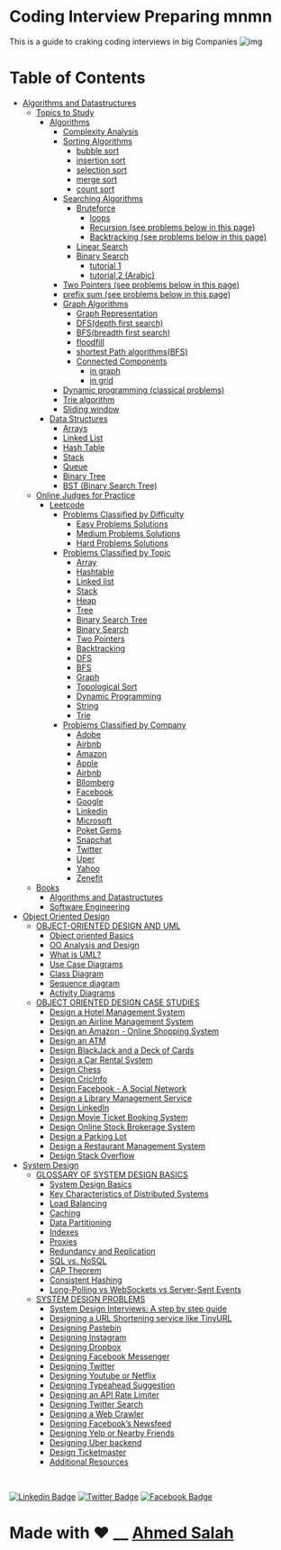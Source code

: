 # Coding Interview Preparing mnmn
This is a guide to craking coding interviews in big Companies
![img](img.jpg)

Table of Contents
=================
   * [Algorithms and Datastructures]()
      * [Topics to Study](https://github.com/EngAhmedSalah/Coding-Interview-Preparing/tree/master/Topics%20to%20Study)
         * [Algorithms]()
            * [Complexity Analysis]()
            * [Sorting Algorithms]()
		         * [bubble sort](https://www.hackerearth.com/practice/algorithms/sorting/bubble-sort/tutorial/)
		         * [insertion sort](https://www.hackerearth.com/practice/algorithms/sorting/insertion-sort/tutorial/)
		         * [selection sort](https://www.hackerearth.com/practice/algorithms/sorting/selection-sort/practice-problems/)
		         * [merge sort](https://www.hackerearth.com/practice/algorithms/sorting/merge-sort/tutorial/)
		         * [count sort](https://www.hackerearth.com/practice/algorithms/sorting/counting-sort/tutorial/)
	         * [Searching Algorithms]()
		         * [Bruteforce]()
                     * [loops](https://www.geeksforgeeks.org/brute-force-approach-and-its-pros-and-cons/)
                     * [Recursion (see problems below in this page)](https://www.geeksforgeeks.org/recursion/)
                     * [Backtracking (see problems below in this page)](https://www.geeksforgeeks.org/backtracking-introduction/)
               * [Linear Search](https://www.hackerearth.com/practice/algorithms/searching/linear-search/tutorial/)
               * [Binary Search]()
                  * [tutorial 1](https://www.hackerearth.com/practice/algorithms/searching/binary-search/tutorial/)
                  * [tutorial 2 (Arabic)](https://www.youtube.com/watch?v=CrudfbS__Ao)
	         * [Two Pointers (see problems below in this page)](https://www.geeksforgeeks.org/two-pointers-technique/)
	         * [prefix sum (see problems below in this page)](https://www.geeksforgeeks.org/prefix-sum-array-implementation-applications-competitive-programming/)
            * [Graph Algorithms]()
               * [Graph Representation](https://www.hackerearth.com/practice/algorithms/graphs/graph-representation/tutorial/)
               * [DFS(depth first search)](https://www.hackerearth.com/practice/algorithms/graphs/depth-first-search/tutorial/)
               * [BFS(breadth first search)](https://www.hackerearth.com/practice/algorithms/graphs/breadth-first-search/practice-problems/)
               * [floodfill](https://www.hackerearth.com/practice/algorithms/graphs/flood-fill-algorithm/tutorial/)
               * [shortest Path algorithms(BFS)](https://www.geeksforgeeks.org/shortest-path-unweighted-graph/)
               * [Connected Components]()
                  * [in graph](https://www.geeksforgeeks.org/connected-components-in-an-undirected-graph/)
                  * [in grid](https://algorithms.tutorialhorizon.com/find-the-number-of-distinct-islands-or-connected-components/)
	         * [Dynamic programming (classical problems)]()
            * [Trie algorithm]()
	         * [Sliding window]()
         * [Data Structures]()
            * [Arrays]()
            * [Linked List](https://github.com/EngAhmedSalah/Coding-Interview-Preparing/tree/master/Topics%20to%20Study/Linked%20List)
            * [Hash Table]()
            * [Stack]()
            * [Queue]()
            * [Binary Tree]()
            * [BST (Binary Search Tree)]()
      * [Online Judges for Practice]()
         * [Leetcode](https://github.com/EngAhmedSalah/Coding-Interview-Preparing/tree/master/Leetcode)
            * [Problems Classified by Difficulty](https://github.com/EngAhmedSalah/Coding-Interview-Preparing/tree/master/Leetcode/Problems%20Classified%20By%20Difficulty)
               * [Easy Problems Solutions](#other-emails)
               * [Medium Problems Solutions](#configuring-other-emails)
               * [Hard Problems Solutions](#configuring-other-emails)
            * [Problems Classified by Topic](#other-emails)
               * [Array](#other-emails)
               * [Hashtable](https://github.com/EngAhmedSalah/Coding-Interview-Preparing/tree/master/Leetcode/Problems%20Classified%20By%20Topics/Hashtable)
               * [Linked list](#configuring-other-emails)
               * [Stack](#configuring-other-emails)
               * [Heap](#configuring-other-emails)
               * [Tree](#configuring-other-emails)
               * [Binary Search Tree](#configuring-other-emails)
               * [Binary Search](#configuring-other-emails)
               * [Two Pointers](#configuring-other-emails)
               * [Backtracking](#configuring-other-emails)
               * [DFS](#configuring-other-emails)
               * [BFS](#configuring-other-emails)
               * [Graph](#configuring-other-emails)
               * [Topological Sort](#configuring-other-emails)
               * [Dynamic Programming](#configuring-other-emails)
               * [String](#configuring-other-emails)
               * [Trie](#configuring-other-emails)
            * [Problems Classified by Company](#other-emails)
               * [Adobe](#other-emails)
               * [Airbnb](#other-emails)
               * [Amazon](https://github.com/EngAhmedSalah/Coding-Interview-Preparing/blob/a9496bb33d9e33926ad6c8baa21784e391256f08/Leetcode/Problems%20Classified%20by%20Company/Premium%20List%20By%20Company/Amazon%20-%20LeetCode.pdf)
               * [Apple](#configuring-other-emails)
               * [Airbnb](#configuring-other-emails)
               * [Bllomberg](#configuring-other-emails)
               * [Facebook](#configuring-other)
               * [Google](https://github.com/EngAhmedSalah/Coding-Interview-Preparing/tree/master/Leetcode/Problems%20Classified%20by%20Company/Google%20Problems%20Solutions)
               * [Linkedin](#configuring-other-emails)
               * [Microsoft](https://github.com/EngAhmedSalah/Coding-Interview-Preparing/blob/a9496bb33d9e33926ad6c8baa21784e391256f08/Leetcode/Problems%20Classified%20by%20Company/Premium%20List%20By%20Company/Microsoft%20-%20LeetCode.pdf)
               * [Poket Gems](#configuring-other-emails)
               * [Snapchat](#configuring-other-emails)
               * [Twitter](#configuring-other)
               * [Uper](#configuring-other)
               * [Yahoo](#configuring-other-emails)
               * [Zenefit](#configuring-other-emails)
      * [Books](https://github.com/EngAhmedSalah/Coding-Interview-Preparing/tree/master/books)
         * [Algorithms and Datastructures](https://github.com/EngAhmedSalah/Coding-Interview-Preparing/tree/master/books/algorithms%20and%20datastructures)
         * [Software Engineering](https://github.com/EngAhmedSalah/Coding-Interview-Preparing/tree/master/books/Software%20Engineering)
   * [Object Oriented Design](#setting-it-up)
      * [OBJECT-ORIENTED DESIGN AND UML]()
         * [Object oriented Basics]()
         * [OO Analysis and Design]()
         * [What is UML?]()
         * [Use Case Diagrams]()
         * [Class Diagram]()
         * [Sequence diagram]()
         * [Activity Diagrams]()
      * [OBJECT ORIENTED DESIGN CASE STUDIES]()
         * [Design a Hotel Management System]()
         * [Design an Airline Management System]()
         * [Design an Amazon - Online Shopping System]()
         * [Design an ATM]()
         * [Design BlackJack and a Deck of Cards]()
         * [Design a Car Rental System]()
         * [Design Chess]()
         * [Design CricInfo]()
         * [Design Facebook - A Social Network]()
         * [Design a Library Management Service]()
         * [Design LinkedIn]()
         * [Design Movie Ticket Booking System]()
         * [Design Online Stock Brokerage System]()
         * [Design a Parking Lot]()
         * [Design a Restaurant Management System]()
         * [Design Stack Overflow]()
   * [System Design](#setting-it-up)
      * [GLOSSARY OF SYSTEM DESIGN BASICS]()
         * [System Design Basics]()
         * [Key Characteristics of Distributed Systems]()
         * [Load Balancing]()
         * [Caching]()
         * [Data Partitioning]()
         * [Indexes]()
         * [Proxies]()
         * [Redundancy and Replication]()
         * [SQL vs. NoSQL]()
         * [CAP Theorem]()
         * [Consistent Hashing]()
         * [Long-Polling vs WebSockets vs Server-Sent Events]()
      * [SYSTEM DESIGN PROBLEMS]()
         * [System Design Interviews: A step by step guide]()
         * [Designing a URL Shortening service like TinyURL]()
         * [Designing Pastebin]()
         * [Designing Instagram]()
         * [Designing Dropbox]()
         * [Designing Facebook Messenger]()
         * [Designing Twitter]()
         * [Designing Youtube or Netflix]()
         * [Designing Typeahead Suggestion]()
         * [Designing an API Rate Limiter]()
         * [Designing Twitter Search]()
         * [Designing a Web Crawler]()
         * [Designing Facebook’s Newsfeed]()
         * [Designing Yelp or Nearby Friends]()
         * [Designing Uber backend]()
         * [Design Ticketmaster]()
         * [Additional Resources]()


<br>


[![Linkedin Badge](https://img.shields.io/badge/-Ahmed_Salah-blue?style=flat-square&logo=Linkedin&logoColor=white&link=https://www.linkedin.com/in/engahmedsalah98/)](https://www.linkedin.com/in/engahmedsalah98/) [![Twitter Badge](https://img.shields.io/badge/-@Ahmed__Salah-1ca0f1?style=flat-square&labelColor=1ca0f1&logo=twitter&logoColor=white&link=https://twitter.com/engahmedsalah98)](https://twitter.com/engahmedsalah98) [![Facebook Badge](https://img.shields.io/badge/-@Ahmed_Salah_-3b5998?style=flat-square&labelColor=3b5998&logo=facebook&logoColor=white&link=https://www.facebook.com/SWEAhmedSalah/)](https://www.facebook.com/SWEAhmedSalah/)

# Made with :heart: __    <a href = "https://www.facebook.com/SWEAhmedSalah/">Ahmed Salah</a>
